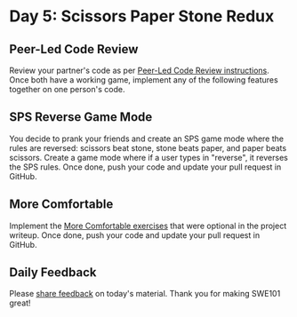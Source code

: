 # Day 5: Scissors Paper Stone Redux

## Peer-Led Code Review

Review your partner's code as per [Peer-Led Code Review instructions](../course-logistics/course-methodology.md#peer-led-code-review). Once both have a working game, implement any of the following features together on one person's code.

## SPS Reverse Game Mode

You decide to prank your friends and create an SPS game mode where the rules are reversed: scissors beat stone, stone beats paper, and paper beats scissors. Create a game mode where if a user types in "reverse", it reverses the SPS rules. Once done, push your code and update your pull request in GitHub.

## More Comfortable

Implement the [More Comfortable exercises](../projects/project-1-scissors-paper-stone.md#more-comfortable) that were optional in the project writeup. Once done, push your code and update your pull request in GitHub.

## Daily Feedback

Please [share feedback](https://forms.gle/NK3mez8er7pPo7tu5) on today's material. Thank you for making SWE101 great!

